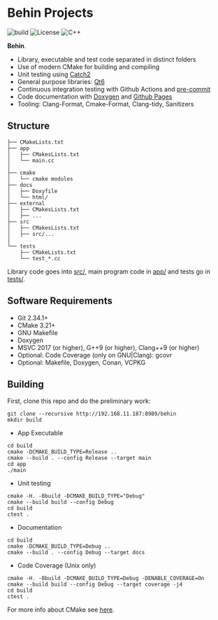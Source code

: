 # Behin Projects

![build](https://img.shields.io/badge/build-passing-green)
![License](https://img.shields.io/badge/License-GPL3-8A2BE2)
![C++](https://img.shields.io/badge/c%2B%2B-14%2F17%2F20-orange)
    
**Behin**.

- Library, executable and test code separated in distinct folders
- Use of modern CMake for building and compiling
- Unit testing using [Catch2](https://github.com/catchorg/Catch2)
- General purpose libraries: [Qt6](https://www.qt.io/product/qt6)
- Continuous integration testing with Github Actions and [pre-commit](https://pre-commit.com/)
- Code documentation with [Doxygen](https://doxygen.nl/) and [Github Pages](http://192.168.11.187:8989/behin)
- Tooling: Clang-Format, Cmake-Format, Clang-tidy, Sanitizers

## Structure

``` text
├── CMakeLists.txt
├── app
│   ├── CMakesLists.txt
│   └── main.cc
│
├── cmake
│   └── cmake modules
├── docs
│   ├── Doxyfile
│   └── html/
├── external
│   ├── CMakesLists.txt
│   ├── ...
├── src
│   ├── CMakesLists.txt
│   ├── src/...
│
└── tests
    ├── CMakeLists.txt
    └── test_*.cc
```

Library code goes into [src/](src/), main program code in [app/](app) and tests go in [tests/](tests/).

## Software Requirements

- Git 2.34.1+
- CMake 3.21+
- GNU Makefile
- Doxygen
- MSVC 2017 (or higher), G++9 (or higher), Clang++9 (or higher)
- Optional: Code Coverage (only on GNU|Clang): gcovr
- Optional: Makefile, Doxygen, Conan, VCPKG

## Building

First, clone this repo and do the preliminary work:

```shell
git clone --recursive http://192.168.11.187:8989/behin
mkdir build
```

- App Executable

```shell
cd build
cmake -DCMAKE_BUILD_TYPE=Release ..
cmake --build . --config Release --target main
cd app
./main
```

- Unit testing

```shell
cmake -H. -Bbuild -DCMAKE_BUILD_TYPE="Debug"
cmake --build build --config Debug
cd build
ctest .
```

- Documentation

```shell
cd build
cmake -DCMAKE_BUILD_TYPE=Debug ..
cmake --build . --config Debug --target docs
```

- Code Coverage (Unix only)

```shell
cmake -H. -Bbuild -DCMAKE_BUILD_TYPE=Debug -DENABLE_COVERAGE=On
cmake --build build --config Debug --target coverage -j4
cd build
ctest .
```

For more info about CMake see [here](./README_cmake.md).
